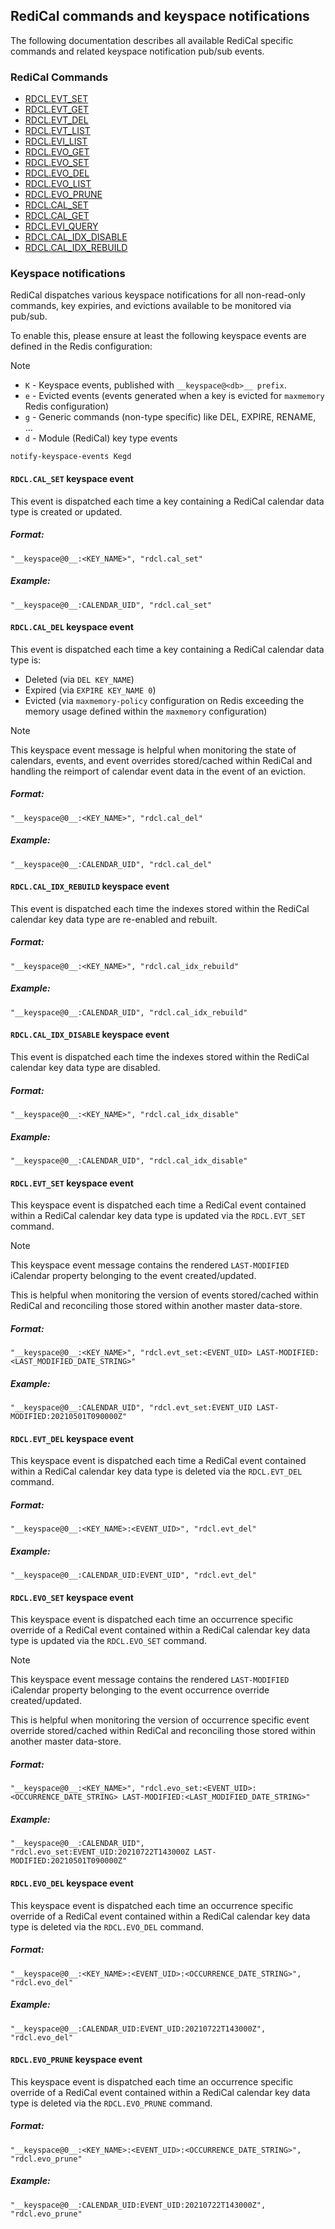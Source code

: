 ## RediCal commands and keyspace notifications

The following documentation describes all available RediCal specific commands and related keyspace notification pub/sub events.

### RediCal Commands
* [RDCL.EVT_SET](../commands/rdcl.evt_set.md)
* [RDCL.EVT_GET](../commands/rdcl.evt_get.md)
* [RDCL.EVT_DEL](../commands/rdcl.evt_del.md)
* [RDCL.EVT_LIST](../commands/rdcl.evt_list.md)
* [RDCL.EVI_LIST](../commands/rdcl.evi_list.md)
* [RDCL.EVO_GET](../commands/rdcl.evo_get.md)
* [RDCL.EVO_SET](../commands/rdcl.evo_set.md)
* [RDCL.EVO_DEL](../commands/rdcl.evo_del.md)
* [RDCL.EVO_LIST](../commands/rdcl.evo_list.md)
* [RDCL.EVO_PRUNE](../commands/rdcl.evo_prune.md)
* [RDCL.CAL_SET](../commands/rdcl.cal_set.md)
* [RDCL.CAL_GET](../commands/rdcl.cal_get.md)
* [RDCL.EVI_QUERY](../commands/rdcl.evi_query.md)
* [RDCL.CAL_IDX_DISABLE](../commands/rdcl.cal_idx_disable.md)
* [RDCL.CAL_IDX_REBUILD](../commands/rdcl.cal_idx_rebuild.md)

### Keyspace notifications

RediCal dispatches various keyspace notifications for all non-read-only commands, key expiries, and evictions available to be monitored via pub/sub.

To enable this, please ensure at least the following keyspace events are defined in the Redis configuration:

> [!NOTE]
> * `K` - Keyspace events, published with `__keyspace@<db>__ prefix`.
> * `e` - Evicted events (events generated when a key is evicted for `maxmemory` Redis configuration)
> * `g` - Generic commands (non-type specific) like DEL, EXPIRE, RENAME, ...
> * `d` - Module (RediCal) key type events

```
notify-keyspace-events Kegd
```

#### `RDCL.CAL_SET` keyspace event

This event is dispatched each time a key containing a RediCal calendar data type is created or updated.

##### Format:

```
"__keyspace@0__:<KEY_NAME>", "rdcl.cal_set"
```

##### Example:

```
"__keyspace@0__:CALENDAR_UID", "rdcl.cal_set"
```

#### `RDCL.CAL_DEL` keyspace event

This event is dispatched each time a key containing a RediCal calendar data type is:
* Deleted (via `DEL KEY_NAME`)
* Expired (via `EXPIRE KEY_NAME 0`)
* Evicted (via `maxmemory-policy` configuration on Redis exceeding the memory usage defined within the `maxmemory` configuration)

> [!NOTE]
> This keyspace event message is helpful when monitoring the state of calendars, events, and event overrides stored/cached within RediCal and handling the reimport of calendar event data in the event of an eviction.

##### Format:

```
"__keyspace@0__:<KEY_NAME>", "rdcl.cal_del"
```

##### Example:

```
"__keyspace@0__:CALENDAR_UID", "rdcl.cal_del"
```

#### `RDCL.CAL_IDX_REBUILD` keyspace event

This event is dispatched each time the indexes stored within the RediCal calendar key data type are re-enabled and rebuilt.

##### Format:

```
"__keyspace@0__:<KEY_NAME>", "rdcl.cal_idx_rebuild"
```

##### Example:

```
"__keyspace@0__:CALENDAR_UID", "rdcl.cal_idx_rebuild"
```

#### `RDCL.CAL_IDX_DISABLE` keyspace event

This event is dispatched each time the indexes stored within the RediCal calendar key data type are disabled.

##### Format:

```
"__keyspace@0__:<KEY_NAME>", "rdcl.cal_idx_disable"
```

##### Example:

```
"__keyspace@0__:CALENDAR_UID", "rdcl.cal_idx_disable"
```

#### `RDCL.EVT_SET` keyspace event

This keyspace event is dispatched each time a RediCal event contained within a RediCal calendar key data type is updated via the `RDCL.EVT_SET` command.

> [!NOTE]
> This keyspace event message contains the rendered `LAST-MODIFIED` iCalendar property belonging to the event created/updated.
>
> This is helpful when monitoring the version of events stored/cached within RediCal and reconciling those stored within another master data-store.

##### Format:

```
"__keyspace@0__:<KEY_NAME>", "rdcl.evt_set:<EVENT_UID> LAST-MODIFIED:<LAST_MODIFIED_DATE_STRING>"
```

##### Example:

```
"__keyspace@0__:CALENDAR_UID", "rdcl.evt_set:EVENT_UID LAST-MODIFIED:20210501T090000Z"
```

#### `RDCL.EVT_DEL` keyspace event

This keyspace event is dispatched each time a RediCal event contained within a RediCal calendar key data type is deleted via the `RDCL.EVT_DEL` command.

##### Format:

```
"__keyspace@0__:<KEY_NAME>:<EVENT_UID>", "rdcl.evt_del"
```

##### Example:

```
"__keyspace@0__:CALENDAR_UID:EVENT_UID", "rdcl.evt_del"
```

#### `RDCL.EVO_SET` keyspace event

This keyspace event is dispatched each time an occurrence specific override of a RediCal event contained within a RediCal calendar key data type is updated via the `RDCL.EVO_SET` command.

> [!NOTE]
> This keyspace event message contains the rendered `LAST-MODIFIED` iCalendar property belonging to the event occurrence override created/updated.
>
> This is helpful when monitoring the version of occurrence specific event override stored/cached within RediCal and reconciling those stored within another master data-store.

##### Format:

```
"__keyspace@0__:<KEY_NAME>", "rdcl.evo_set:<EVENT_UID>:<OCCURRENCE_DATE_STRING> LAST-MODIFIED:<LAST_MODIFIED_DATE_STRING>"
```

##### Example:

```
"__keyspace@0__:CALENDAR_UID", "rdcl.evo_set:EVENT_UID:20210722T143000Z LAST-MODIFIED:20210501T090000Z"
```

#### `RDCL.EVO_DEL` keyspace event

This keyspace event is dispatched each time an occurrence specific override of a RediCal event contained within a RediCal calendar key data type is deleted via the `RDCL.EVO_DEL` command.

##### Format:

```
"__keyspace@0__:<KEY_NAME>:<EVENT_UID>:<OCCURRENCE_DATE_STRING>", "rdcl.evo_del"
```

##### Example:

```
"__keyspace@0__:CALENDAR_UID:EVENT_UID:20210722T143000Z", "rdcl.evo_del"
```

#### `RDCL.EVO_PRUNE` keyspace event

This keyspace event is dispatched each time an occurrence specific override of a RediCal event contained within a RediCal calendar key data type is deleted via the `RDCL.EVO_PRUNE` command.

##### Format:

```
"__keyspace@0__:<KEY_NAME>:<EVENT_UID>:<OCCURRENCE_DATE_STRING>", "rdcl.evo_prune"
```

##### Example:

```
"__keyspace@0__:CALENDAR_UID:EVENT_UID:20210722T143000Z", "rdcl.evo_prune"
```
